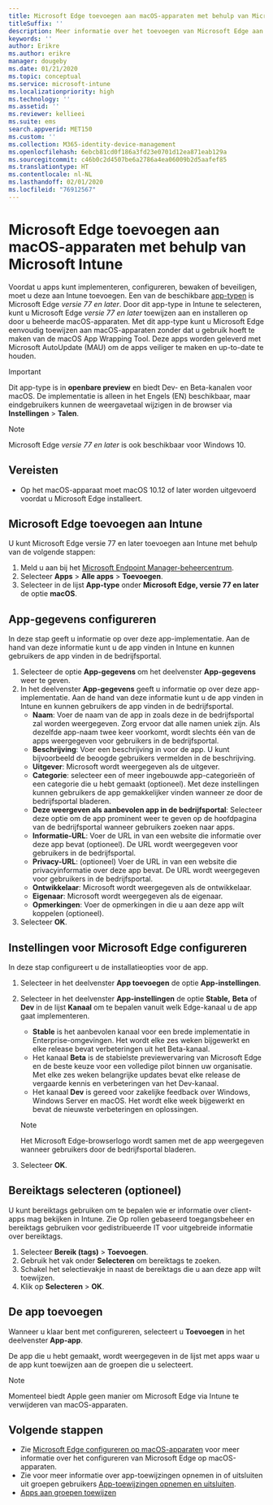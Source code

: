 ```yaml
---
title: Microsoft Edge toevoegen aan macOS-apparaten met behulp van Microsoft Intune
titleSuffix: ''
description: Meer informatie over het toevoegen van Microsoft Edge aan macOS-apparaten met behulp van Microsoft Intune.
keywords: ''
author: Erikre
ms.author: erikre
manager: dougeby
ms.date: 01/21/2020
ms.topic: conceptual
ms.service: microsoft-intune
ms.localizationpriority: high
ms.technology: ''
ms.assetid: ''
ms.reviewer: kellieei
ms.suite: ems
search.appverid: MET150
ms.custom: ''
ms.collection: M365-identity-device-management
ms.openlocfilehash: 6ebcb81cd0f186a3fd23e0701d12ea871eab129a
ms.sourcegitcommit: c46b0c2d4507be6a2786a4ea06009b2d5aafef85
ms.translationtype: HT
ms.contentlocale: nl-NL
ms.lasthandoff: 02/01/2020
ms.locfileid: "76912567"
---
```

# <a name="add-microsoft-edge-to-macos-devices-using-microsoft-intune"></a>Microsoft Edge toevoegen aan macOS-apparaten met behulp van Microsoft Intune

Voordat u apps kunt implementeren, configureren, bewaken of beveiligen, moet u deze aan Intune toevoegen. Een van de beschikbare [app-typen](~/apps/apps-add.md#app-types-in-microsoft-intune) is Microsoft Edge *versie 77 en later*. Door dit app-type in Intune te selecteren, kunt u Microsoft Edge *versie 77 en later* toewijzen aan en installeren op door u beheerde macOS-apparaten. Met dit app-type kunt u Microsoft Edge eenvoudig toewijzen aan macOS-apparaten zonder dat u gebruik hoeft te maken van de macOS App Wrapping Tool. Deze apps worden geleverd met Microsoft AutoUpdate (MAU) om de apps veiliger te maken en up-to-date te houden.

> [!IMPORTANT]
> Dit app-type is in **openbare preview** en biedt Dev- en Beta-kanalen voor macOS. De implementatie is alleen in het Engels (EN) beschikbaar, maar eindgebruikers kunnen de weergavetaal wijzigen in de browser via **Instellingen** > **Talen**. 

> [!NOTE]
> Microsoft Edge *versie 77 en later* is ook beschikbaar voor Windows 10.

## <a name="prerequisites"></a>Vereisten
- Op het macOS-apparaat moet macOS 10.12 of later worden uitgevoerd voordat u Microsoft Edge installeert.

## <a name="add-microsoft-edge-to-intune"></a>Microsoft Edge toevoegen aan Intune
U kunt Microsoft Edge versie 77 en later toevoegen aan Intune met behulp van de volgende stappen:

1. Meld u aan bij het [Microsoft Endpoint Manager-beheercentrum](https://go.microsoft.com/fwlink/?linkid=2109431).
2. Selecteer **Apps** > **Alle apps** > **Toevoegen**.
3. Selecteer in de lijst **App-type** onder **Microsoft Edge, versie 77 en later** de optie **macOS**.

## <a name="configure-app-information"></a>App-gegevens configureren
In deze stap geeft u informatie op over deze app-implementatie. Aan de hand van deze informatie kunt u de app vinden in Intune en kunnen gebruikers de app vinden in de bedrijfsportal.

1. Selecteer de optie **App-gegevens** om het deelvenster **App-gegevens** weer te geven.
2. In het deelvenster **App-gegevens** geeft u informatie op over deze app-implementatie. Aan de hand van deze informatie kunt u de app vinden in Intune en kunnen gebruikers de app vinden in de bedrijfsportal.
    - **Naam**: Voer de naam van de app in zoals deze in de bedrijfsportal zal worden weergegeven. Zorg ervoor dat alle namen uniek zijn. Als dezelfde app-naam twee keer voorkomt, wordt slechts één van de apps weergegeven voor gebruikers in de bedrijfsportal.
    - **Beschrijving**: Voer een beschrijving in voor de app. U kunt bijvoorbeeld de beoogde gebruikers vermelden in de beschrijving.
    - **Uitgever**: Microsoft wordt weergegeven als de uitgever.
    - **Categorie**: selecteer een of meer ingebouwde app-categorieën of een categorie die u hebt gemaakt (optioneel). Met deze instellingen kunnen gebruikers de app gemakkelijker vinden wanneer ze door de bedrijfsportal bladeren.
    - **Deze weergeven als aanbevolen app in de bedrijfsportal**: Selecteer deze optie om de app prominent weer te geven op de hoofdpagina van de bedrijfsportal wanneer gebruikers zoeken naar apps.
    - **Informatie-URL**: Voer de URL in van een website die informatie over deze app bevat (optioneel). De URL wordt weergegeven voor gebruikers in de bedrijfsportal.
    - **Privacy-URL**: (optioneel) Voer de URL in van een website die privacyinformatie over deze app bevat. De URL wordt weergegeven voor gebruikers in de bedrijfsportal.
    - **Ontwikkelaar**: Microsoft wordt weergegeven als de ontwikkelaar.
    - **Eigenaar**: Microsoft wordt weergegeven als de eigenaar.
    - **Opmerkingen**: Voer de opmerkingen in die u aan deze app wilt koppelen (optioneel).
3. Selecteer **OK**.

## <a name="configure-microsoft-edge-settings"></a>Instellingen voor Microsoft Edge configureren
In deze stap configureert u de installatieopties voor de app.

1. Selecteer in het deelvenster **App toevoegen** de optie **App-instellingen**.
2. Selecteer in het deelvenster **App-instellingen** de optie **Stable,** **Beta** of **Dev** in de lijst **Kanaal** om te bepalen vanuit welk Edge-kanaal u de app gaat implementeren.

    - **Stable** is het aanbevolen kanaal voor een brede implementatie in Enterprise-omgevingen. Het wordt elke zes weken bijgewerkt en elke release bevat verbeteringen uit het Beta-kanaal.
    - Het kanaal **Beta** is de stabielste previewervaring van Microsoft Edge en de beste keuze voor een volledige pilot binnen uw organisatie. Met elke zes weken belangrijke updates bevat elke release de vergaarde kennis en verbeteringen van het Dev-kanaal.
    - Het kanaal **Dev** is gereed voor zakelijke feedback over Windows, Windows Server en macOS. Het wordt elke week bijgewerkt en bevat de nieuwste verbeteringen en oplossingen.

    > [!NOTE]
    > Het Microsoft Edge-browserlogo wordt samen met de app weergegeven wanneer gebruikers door de bedrijfsportal bladeren.

3.  Selecteer **OK**.

## <a name="select-scope-tags-optional"></a>Bereiktags selecteren (optioneel)
U kunt bereiktags gebruiken om te bepalen wie er informatie over client-apps mag bekijken in Intune. Zie Op rollen gebaseerd toegangsbeheer en bereiktags gebruiken voor gedistribueerde IT voor uitgebreide informatie over bereiktags.
1.  Selecteer **Bereik (tags)** > **Toevoegen**.
2.  Gebruik het vak onder **Selecteren** om bereiktags te zoeken.
3.  Schakel het selectievakje in naast de bereiktags die u aan deze app wilt toewijzen.
4.  Klik op **Selecteren** > **OK**.

## <a name="add-the-app"></a>De app toevoegen
Wanneer u klaar bent met configureren, selecteert u **Toevoegen** in het deelvenster **App-app**. 

De app die u hebt gemaakt, wordt weergegeven in de lijst met apps waar u de app kunt toewijzen aan de groepen die u selecteert. 

> [!NOTE]
> Momenteel biedt Apple geen manier om Microsoft Edge via Intune te verwijderen van macOS-apparaten.

## <a name="next-steps"></a>Volgende stappen
- Zie [Microsoft Edge configureren op macOS-apparaten](https://docs.microsoft.com/deployedge/configure-microsoft-edge-on-mac) voor meer informatie over het configureren van Microsoft Edge op macOS-apparaten.
- Zie voor meer informatie over app-toewijzingen opnemen in of uitsluiten uit groepen gebruikers [App-toewijzingen opnemen en uitsluiten](~/apps/apps-inc-exl-assignments.md).
- [Apps aan groepen toewijzen](~/apps/apps-deploy.md)

